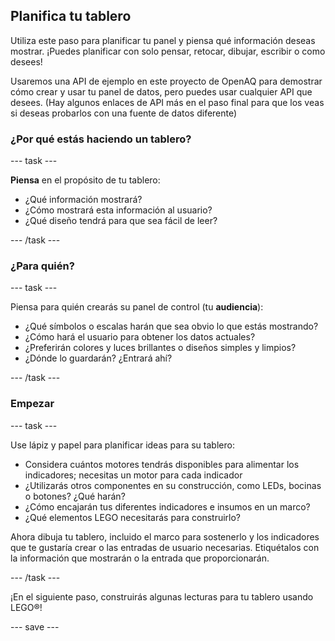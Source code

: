 ## Planifica tu tablero

Utiliza este paso para planificar tu panel y piensa qué información deseas mostrar. ¡Puedes planificar con solo pensar, retocar, dibujar, escribir o como desees!

Usaremos una API de ejemplo en este proyecto de OpenAQ para demostrar cómo crear y usar tu panel de datos, pero puedes usar cualquier API que desees. (Hay algunos enlaces de API más en el paso final para que los veas si deseas probarlos con una fuente de datos diferente)

### ¿Por qué estás haciendo un tablero?

--- task ---

**Piensa** en el propósito de tu tablero:

+ ¿Qué información mostrará?
+ ¿Cómo mostrará esta información al usuario?
+ ¿Qué diseño tendrá para que sea fácil de leer?


--- /task ---

### ¿Para quién?

--- task ---

Piensa para quién crearás su panel de control (tu **audiencia**):

+ ¿Qué símbolos o escalas harán que sea obvio lo que estás mostrando?
+ ¿Cómo hará el usuario para obtener los datos actuales?
+ ¿Preferirán colores y luces brillantes o diseños simples y limpios?
+ ¿Dónde lo guardarán? ¿Entrará ahí?

--- /task ---

### Empezar

--- task ---

Use lápiz y papel para planificar ideas para su tablero:

+ Considera cuántos motores tendrás disponibles para alimentar los indicadores; necesitas un motor para cada indicador
+ ¿Utilizarás otros componentes en su construcción, como LEDs, bocinas o botones? ¿Qué harán?
+ ¿Cómo encajarán tus diferentes indicadores e insumos en un marco?
+ ¿Qué elementos LEGO necesitarás para construirlo?

Ahora dibuja tu tablero, incluido el marco para sostenerlo y los indicadores que te gustaría crear o las entradas de usuario necesarias. Etiquétalos con la información que mostrarán o la entrada que proporcionarán.

--- /task ---

¡En el siguiente paso, construirás algunas lecturas para tu tablero usando LEGO®!


--- save ---
